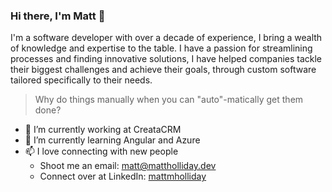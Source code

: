 ### Hi there, I'm Matt 👋
I'm a software developer with over a decade of experience, I bring a wealth of knowledge and expertise to the table. I have a passion for streamlining processes and finding innovative solutions, I have helped companies tackle their biggest challenges and achieve their goals, through custom software tailored specifically to their needs. 

> Why do things manually when you can "auto"-matically get them done?

- 🔭 I’m currently working at CreataCRM
- 🌱 I’m currently learning Angular and Azure
- 📫 I love connecting with new people
  - Shoot me an email: [matt@mattholliday.dev](mailto:matt@mattholliday.dev)
  - Connect over at LinkedIn: [mattmholliday](https://linkedin.com/in/mattmholliday)

<!--
**mattmholliday/mattmholliday** is a ✨ _special_ ✨ repository because its `README.md` (this file) appears on your GitHub profile.

Here are some ideas to get you started:

- 🔭 I’m currently working on ...
- 🌱 I’m currently learning ...
- 👯 I’m looking to collaborate on ...
- 🤔 I’m looking for help with ...
- 💬 Ask me about ...
- 📫 How to reach me: ...
- 😄 Pronouns: ...
- ⚡ Fun fact: ...
-->

